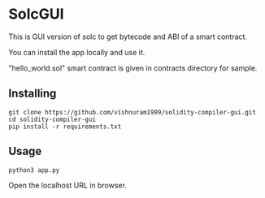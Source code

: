 # SolcGUI

This is GUI version of solc to get bytecode and ABI of a smart contract.

You can install the app locally and use it.

"hello_world.sol" smart contract is given in contracts directory for sample.

## Installing

```
git clone https://github.com/vishnuram1999/solidity-compiler-gui.git
cd solidity-compiler-gui
pip install -r requirements.txt
```

## Usage

```
python3 app.py
```

Open the localhost URL in browser.
